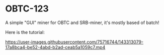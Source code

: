 # OBTC-123
A simple "GUI" miner for OBTC and SRB-miner, it's mostly based of batch!


Here is the tutorial:

https://user-images.githubusercontent.com/75716744/143313079-17a8bca4-be52-4abd-b2ad-ceab5a1059c7.mp4


